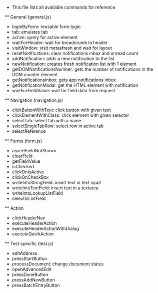 * This file lists all available commands for reference

** General (general.js)

- loginByForm: reusable form login
- tab: emulates tab
- active: query for active element
- waitForHeader: wait for breadcrumb in header
- visitWindow: visit metasfresh and wait for layout
- resetNotifications: clear notifications inbox and unread count
- addNotification: adds a new notification to the list
- newNotification: creates fresh notification list with 1 element
- getDOMNotificationsNumber: gets the number of notifications in the
  DOM counter element
- getNotificationsInbox: gets app notifications inbox
- getNotificationModal: get the HTML element with notification
- waitForFieldValue: wait for field data from request

** Navigation (navigation.js)

- clickButtonWithText: click button with given text
- clickElementWithClass: click element with given selector
- selectTab: select tab with a name
- selectSingleTabRow: select row in active tab
- selectReference

** Forms (form.js)

- assertFieldNotShown
- clearField
- getFieldValue
- isChecked
- clickOnIsActive
- clickOnCheckBox
- writeIntoStringField: insert text in text input
- writeIntoTextField: insert text in a textarea
- writeIntoLookupListField
- selectInListField

** Action

- clickHeaderNav
- executeHeaderAction
- executeHeaderActionWithDialog
- executeQuickAction

** Test specific (test.js)

- editAddress
- pressStartButton
- processDocument: change document status
- openAdvancedEdit
- pressDoneButton
- pressAddNewButton
- pressBatchEntryButton
